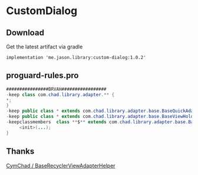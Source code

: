 # CustomDialog



## Download

Get the latest artifact via gradle

```groxy
implementation 'me.jason.library:custom-dialog:1.0.2'
```



## proguard-rules.pro

```java
################BRVAH#################
-keep class com.chad.library.adapter.** {
*;
}
-keep public class * extends com.chad.library.adapter.base.BaseQuickAdapter
-keep public class * extends com.chad.library.adapter.base.BaseViewHolder
-keepclassmembers  class **$** extends com.chad.library.adapter.base.BaseViewHolder {
     <init>(...);
}
```



## Thanks

[CymChad / BaseRecyclerViewAdapterHelper](https://github.com/CymChad/BaseRecyclerViewAdapterHelper)

